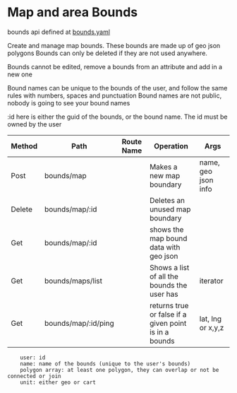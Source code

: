 # Map and area Bounds

bounds api defined at [bounds.yaml](../../../api-docs/bounds.yaml)

Create and manage map bounds. These bounds are made up of geo json polygons
Bounds can only be deleted if they are not used anywhere.

Bounds cannot be edited, remove a bounds from an attribute and add in a new one

Bound names can be unique to the bounds of the user, and follow the same rules with numbers, spaces and punctuation
Bound names are not public, nobody is going to see your bound names

:id here is either the guid of the bounds, or the bound name. The id must be owned by the user 

| Method | Path                | Route Name | Operation                                             | Args                |
|--------|---------------------|------------|-------------------------------------------------------|---------------------|
| Post   | bounds/map          |            | Makes a new map boundary                              | name, geo json info |
| Delete | bounds/map/:id      |            | Deletes an unused map boundary                        |                     |
| Get    | bounds/map/:id      |            | shows the map bound data with geo json                |                     |
| Get    | bounds/maps/list    |            | Shows a list of all the bounds the user has           | iterator            |
| Get    | bounds/map/:id/ping |            | returns true or false if a given point is in a bounds | lat, lng or x,y,z   |

        user: id
        name: name of the bounds (unique to the user's bounds)
        polygon array: at least one polygon, they can overlap or not be connected or join
        unit: either geo or cart